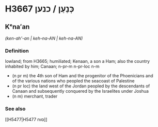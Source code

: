 # H3667 כְּנַעַן / כנען

## Kᵉnaʻan

_(ken-ah'-an | keh-na-AN | keh-na-AN)_

### Definition

lowland; from H3665; humiliated; Kenaan, a son a Ham; also the country inhabited by him; Canaan; n-pr-m n-pr-loc n-m

- (n pr m) the 4th son of Ham and the progenitor of the Phoenicians and of the various nations who peopled the seacoast of Palestine
- (n pr loc) the land west of the Jordan peopled by the descendants of Canaan and subsequently conquered by the Israelites under Joshua
- (n m) merchant, trader

### See also

[[H5477|H5477 סוח]]
